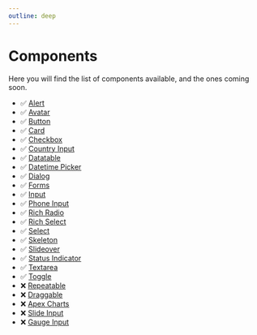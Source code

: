 ```yaml
---
outline: deep
---
```


# Components

Here you will find the list of components available, and the ones coming soon.

- ✅ [Alert](/guide/components/alert)
- ✅ [Avatar](/guide/components/avatar)
- ✅ [Button](/guide/components/button)
- ✅ [Card](/guide/components/card)
- ✅ [Checkbox](/guide/components/checkbox)
- ✅ [Country Input](/guide/components/country-input)
- ✅ [Datatable](/guide/components/datatable)
- ✅ [Datetime Picker](/guide/components/datetime-input)
- ✅ [Dialog](/guide/components/dialog)
- ✅ [Forms](/guide/components/forms)
- ✅ [Input](/guide/components/input)
- ✅ [Phone Input](/guide/components/phone-input)
- ✅ [Rich Radio](/guide/components/rich-radio)
- ✅ [Rich Select](/guide/components/rich-select)
- ✅ [Select](/guide/components/select)
- ✅ [Skeleton](/guide/components/skeleton)
- ✅ [Slideover](/guide/components/slideover)
- ✅ [Status Indicator](/guide/components/status-indicator)
- ✅ [Textarea](/guide/components/textarea)
- ✅ [Toggle](/guide/components/toggle)
- ❌ [Repeatable](#)
- ❌ [Draggable](#)
- ❌ [Apex Charts](#)
- ❌ [Slide Input](#)
- ❌ [Gauge Input](#)

